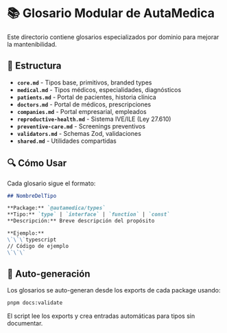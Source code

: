 # 📚 Glosario Modular de AutaMedica

Este directorio contiene glosarios especializados por dominio para mejorar la mantenibilidad.

## 📂 Estructura

- **`core.md`** - Tipos base, primitivos, branded types
- **`medical.md`** - Tipos médicos, especialidades, diagnósticos
- **`patients.md`** - Portal de pacientes, historia clínica
- **`doctors.md`** - Portal de médicos, prescripciones
- **`companies.md`** - Portal empresarial, empleados
- **`reproductive-health.md`** - Sistema IVE/ILE (Ley 27.610)
- **`preventive-care.md`** - Screenings preventivos
- **`validators.md`** - Schemas Zod, validaciones
- **`shared.md`** - Utilidades compartidas

## 🔍 Cómo Usar

Cada glosario sigue el formato:

```markdown
## NombreDelTipo

**Package:** `@autamedica/types`
**Tipo:** `type` | `interface` | `function` | `const`
**Descripción:** Breve descripción del propósito

**Ejemplo:**
\`\`\`typescript
// Código de ejemplo
\`\`\`
```

## 🤖 Auto-generación

Los glosarios se auto-generan desde los exports de cada package usando:

```bash
pnpm docs:validate
```

El script lee los exports y crea entradas automáticas para tipos sin documentar.
